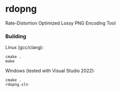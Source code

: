 # rdopng
Rate-Distortion Optimized Lossy PNG Encoding Tool

### Building

Linux (gcc/clang): 

```
cmake .
make
```

Windows (tested with Visual Studio 2022):

```
cmake .
rdopng.sln
```
